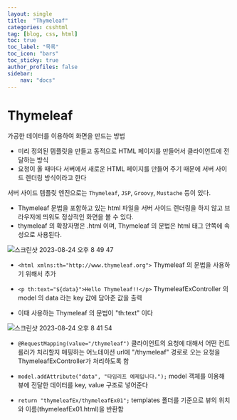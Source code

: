 ```yaml
---
layout: single
title:  "Thymeleaf"
categories: csshtml
tag: [blog, css, html]
toc: true
toc_label: "목록"
toc_icon: "bars"
toc_sticky: true
author_profiles: false
sidebar:
    nav: "docs"
---  
```


# Thymeleaf 
가공한 데이터를 이용하여 화면을 만드는 방법 
- 미리 정의된 템플릿을 만들고 동적으로 HTML 페이지를 만들어서 클라이언트에 전달하는 방식
- 요청이 올 때마다 서버에서 새로운 HTML 페이지를 만들어 주기 때문에 서버 사이드 렌더링 방식이라고 한다

서버 사이드 템플릿 엔진으로는 ```Thymeleaf```, ```JSP```, ```Groovy```, ```Mustache``` 등이 있다. 
- Thymeleaf 문법을 포함하고 있는 html 파일을 서버 사이드 렌더링을 하지 않고 브라우저에 띄워도 정상적인 화면을 볼 수 있다.
- thymeleaf 의 확장자명은 .html 이며, Thymeleaf 의 문법은 html 태그 안쪽에 속성으로 사용된다.

 ![스크린샷 2023-08-24 오후 8 49 47](https://github.com/5selny/5selny.github.io/assets/115622936/8b96b889-80d6-49ff-9a9e-1171a8016773) 
- ```<html xmlns:th="http://www.thymeleaf.org">``` Thymeleaf 의 문법을 사용하기 위해서 추가

- ```<p th:text="${data}">Hello Thymeleaf!!</p>``` ThymeleafExController 의 model 의 data 라는 key 값에 담아준 값을 출력
- 이때 사용하는 Thymeleaf 의 문법이 "th:text" 이다


 ![스크린샷 2023-08-24 오후 8 41 54](https://github.com/5selny/5selny.github.io/assets/115622936/31ffcc24-574e-4ef8-a26e-4e1ebccf8559) 
-  ```@RequestMapping(value="/thymeleaf")``` 클라이언트의 요청에 대해서 어떤 컨트롤러가 처리할지 매핑하는 어노테이션 
 url에 "/thymeleaf" 경로로 오는 요청을 ThymeleafExController가 처리하도록 함 

- ```model.addAttribute("data", "타임리프 예제입니다.");``` model 객체를 이용해 뷰에 전달한 데이터를 key, value 구조로 넣어준다

- ```return "thymeleafEx/thymeleafEx01";``` templates 폴더를 기준으로 뷰의 위치와 이름(thymeleafEx01.html)을 반환함
 

